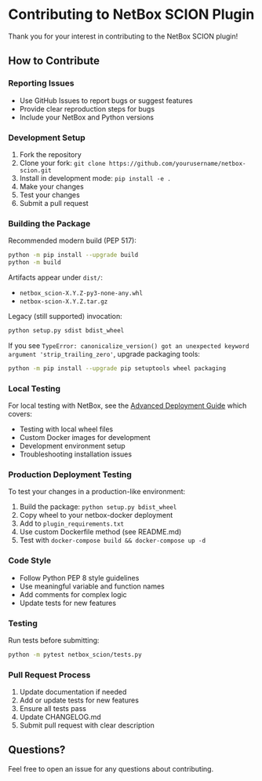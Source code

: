 # Contributing to NetBox SCION Plugin

Thank you for your interest in contributing to the NetBox SCION plugin!

## How to Contribute

### Reporting Issues
- Use GitHub Issues to report bugs or suggest features
- Provide clear reproduction steps for bugs
- Include your NetBox and Python versions

### Development Setup
1. Fork the repository
2. Clone your fork: `git clone https://github.com/yourusername/netbox-scion.git`
3. Install in development mode: `pip install -e .`
4. Make your changes
5. Test your changes
6. Submit a pull request

### Building the Package
Recommended modern build (PEP 517):
```bash
python -m pip install --upgrade build
python -m build
```
Artifacts appear under `dist/`:
- `netbox_scion-X.Y.Z-py3-none-any.whl`
- `netbox-scion-X.Y.Z.tar.gz`

Legacy (still supported) invocation:
```bash
python setup.py sdist bdist_wheel
```
If you see `TypeError: canonicalize_version() got an unexpected keyword argument 'strip_trailing_zero'`, upgrade packaging tools:
```bash
python -m pip install --upgrade pip setuptools wheel packaging
```

### Local Testing
For local testing with NetBox, see the [Advanced Deployment Guide](deployment/README.md) which covers:
- Testing with local wheel files
- Custom Docker images for development
- Development environment setup
- Troubleshooting installation issues

### Production Deployment Testing
To test your changes in a production-like environment:
1. Build the package: `python setup.py bdist_wheel`
2. Copy wheel to your netbox-docker deployment
3. Add to `plugin_requirements.txt`
4. Use custom Dockerfile method (see README.md)
5. Test with `docker-compose build && docker-compose up -d`

### Code Style
- Follow Python PEP 8 style guidelines
- Use meaningful variable and function names
- Add comments for complex logic
- Update tests for new features

### Testing
Run tests before submitting:
```bash
python -m pytest netbox_scion/tests.py
```

### Pull Request Process
1. Update documentation if needed
2. Add or update tests for new features
3. Ensure all tests pass
4. Update CHANGELOG.md
5. Submit pull request with clear description

## Questions?
Feel free to open an issue for any questions about contributing.
